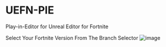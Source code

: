 # UEFN-PIE
 Play-in-Editor for Unreal Editor for Fortnite

Select Your Fortnite Version From The Branch Selector 
![image](https://github.com/user-attachments/assets/257ba787-9a13-4c9c-b747-d314dfee3908)
